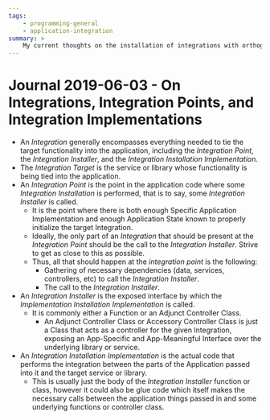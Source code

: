 ```yaml
---
tags:
    - programming-general
    - application-integration
summary: >
    My current thoughts on the installation of integrations with orthogonal parts of applications such as libraries and services.
---
```


Journal 2019-06-03 - On Integrations, Integration Points, and Integration Implementations
========

- An _Integration_ generally encompasses everything needed to tie the target functionality into the application, including the _Integration Point_, the _Integration Installer_, and the _Integration Installation Implementation_.
- The _Integration Target_ is the service or library whose functionality is being tied into the application.
- An _Integration Point_ is the point in the application code where some _Integration Installation_ is performed, that is to say, some _Integration Installer_ is called.
    - It is the point where there is both enough Specific Application Implementation and enough Application State known to properly initialize the target Integration.
    - Ideally, the only part of an _Integration_ that should be present at the _Integration Point_ should be the call to the _Integration Installer_.  Strive to get as close to this as possible.
    - Thus, all that should happen at the _integration point_ is the following:
        - Gathering of necessary dependencies (data, services, controllers, etc) to call the _Integration Installer_.
        - The call to the _Integration Installer_.
- An _Integration Installer_ is the exposed interface by which the _Implementation Installation Implementation_ is called.
    - It is commonly either a Function or an Adjunct Controller Class.
        - An Adjunct Controller Class or Accessory Controller Class is just a Class that acts as a controller for the given Integration, exposing an App-Specific and App-Meaningful Interface over the underlying library or service.
- An _Integration Installation Implementation_ is the actual code that performs the integration between the parts of the Application passed into it and the target service or library.
    - This is usually just the body of the _Integration Installer_ function or class, however it could also be glue code which itself makes the necessary calls between the application things passed in and some underlying functions or controller class.
